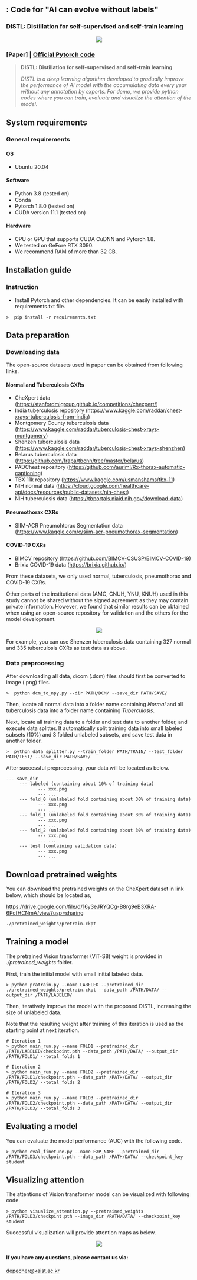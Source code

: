 ## : Code for "AI can evolve without labels"
### DISTL: Distillation for self-supervised and self-train learning

<div align="center">
  <img src="./assets/teaser.PNG">
</div>

### [Paper] | [Official Pytorch code](https://github.com/sangjoon-park/AI-Can-Self-Evolve)


> **DISTL: Distillation for self-supervised and self-train learning**<br>
>
> *DISTL is a deep learning algorithm developed to gradually improve the performance of AI model with the accumulating data every year without any annotation by experts. For demo, we provide python codes where you can train, evaluate and visualize the attention of the model.*

## System requirements
### General requirements
#### OS
* Ubuntu 20.04

#### Software
* Python 3.8 (tested on)
* Conda
* Pytorch 1.8.0 (tested on)
* CUDA version 11.1 (tested on)

#### Hardware
* CPU or GPU that supports CUDA CuDNN and Pytorch 1.8.
* We tested on GeFore RTX 3090.
* We recommend RAM of more than 32 GB.

## Installation guide
### Instruction
* Install Pytorch and other dependencies. It can be easily installed with requirements.txt file.
```
>  pip install -r requirements.txt
```

## Data preparation
### Downloading data

The open-source datasets used in paper can be obtained from following links.

#### Normal and Tuberculosis CXRs
* CheXpert data (https://stanfordmlgroup.github.io/competitions/chexpert/)
* India tuberculosis repository (https://www.kaggle.com/raddar/chest-xrays-tuberculosis-from-india)
* Montgomery County tuberculosis data (https://www.kaggle.com/raddar/tuberculosis-chest-xrays-montgomery)
* Shenzen tuberculosis data (https://www.kaggle.com/raddar/tuberculosis-chest-xrays-shenzhen)
* Belarus tuberculosis data (https://github.com/frapa/tbcnn/tree/master/belarus)
* PADChest repository (https://github.com/auriml/Rx-thorax-automatic-captioning)
* TBX 11k repository (https://www.kaggle.com/usmanshams/tbx-11)
* NIH normal data (https://cloud.google.com/healthcare-api/docs/resources/public-datasets/nih-chest)
* NIH tuberculosis data (https://tbportals.niaid.nih.gov/download-data)

#### Pneumothorax CXRs
* SIIM-ACR Pneumohtorax Segmentation data (https://www.kaggle.com/c/siim-acr-pneumothorax-segmentation)

#### COVID-19 CXRs
* BIMCV repository (https://github.com/BIMCV-CSUSP/BIMCV-COVID-19)
* Brixia COVID-19 data (https://brixia.github.io/)

From these datasets, we only used normal, tuberculosis, pneumothorax and COVID-19 CXRs.

Other parts of the institutional data (AMC, CNUH, YNU, KNUH) used in this study cannot be shared without the signed agreement as they may contain private information.
However, we found that similar results can be obtained when using an open-source repository for validation and the others for the model development. 

<div align="center">
  <img src="./assets/results.png">
</div>

For example, you can use Shenzen tuberculosis data containing 327 normal and 335 tuberculosis CXRs as test data as above.

### Data preprocessing
After downloading all data, dicom (.dcm) files should first be converted to image (.png) files.
```
>  python dcm_to_npy.py --dir PATH/DCM/ --save_dir PATH/SAVE/
```
Then, locate all normal data into a folder name containing *Normal* and all tuberculosis data into a folder name containing *Tuberculosis*.

Next, locate all training data to a folder and test data to another folder, and execute data splitter. It automatically split training data into small labeled subsets (10%) and 3 folded unlabeled subsets, and save test data in another folder.
```
>  python data_splitter.py --train_folder PATH/TRAIN/ --test_folder PATH/TEST/ --save_dir PATH/SAVE/
```

After successful preprocessing, your data will be located as below.

```
--- save_dir
     --- labeled (containing about 10% of training data)
            --- xxx.png
            --- ...
     --- fold_0 (unlabeled fold containing about 30% of training data)
            --- xxx.png
            --- ...
     --- fold_1 (unlabeled fold containing about 30% of training data)
            --- xxx.png
            --- ...
     --- fold_2 (unlabeled fold containing about 30% of training data)
            --- xxx.png
            --- ...
     --- test (containing validation data)
            --- xxx.png
            --- ...
```

## Download pretrained weights
You can download the pretrained weights on the CheXpert dataset in link below, which should be located as,

https://drive.google.com/file/d/16y3eJRYQCg-B8rg9eB3XRA-6PcfHCNmA/view?usp=sharing

```
./pretrained_weights/pretrain.ckpt
```

## Training a model
The pretrained Vision transformer (ViT-S8) weight is provided in *./pretrained_weights* folder.

First, train the initial model with small initial labeled data.
```
> python pratrain.py --name LABELED --pretrained_dir ./pretrained_weights/pretrain.ckpt --data_path /PATH/DATA/ --output_dir /PATH/LABELED/
```
Then, iteratively improve the model with the proposed DISTL, increasing the size of unlabeled data.

Note that the resulting weight after training of this iteration is used as the starting point at next iteration.
```
# Iteration 1
> python main_run.py --name FOLD1 --pretrained_dir /PATH/LABELED/checkpoint.pth --data_path /PATH/DATA/ --output_dir /PATH/FOLD1/ --total_folds 1

# Iteration 2
> python main_run.py --name FOLD2 --pretrained_dir /PATH/FOLD1/checkpoint.pth --data_path /PATH/DATA/ --output_dir /PATH/FOLD2/ --total_folds 2

# Iteration 3
> python main_run.py --name FOLD3 --pretrained_dir /PATH/FOLD2/checkpoint.pth --data_path /PATH/DATA/ --output_dir /PATH/FOLD3/ --total_folds 3
```
## Evaluating a model
You can evaluate the model performance (AUC) with the following code.
```
> python eval_finetune.py --name EXP_NAME --pretrained_dir /PATH/FOLD3/checkpoint.pth --data_path /PATH/DATA/ --checkpoint_key student
```

## Visualizing attention
The attentions of Vision transformer model can be visualized with following code.
```
> python visualize_attention.py --pretrained_weights /PATH/FOLD3/checkpint.pth --image_dir /PATH/DATA/ --checkpoint_key student
```
Successful visualization will provide attention maps as below.

<div align="center">
  <img src="./assets/attention.png">
</div>


#### If you have any questions, please contact us via:
depecher@kaist.ac.kr


